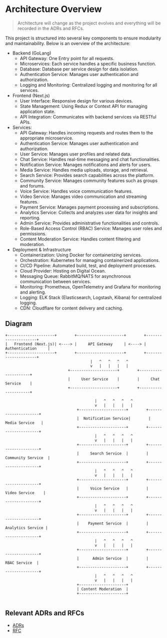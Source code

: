 # Architecture Overview

> Architecture will change as the project evolves and everything will be recorded in the ADRs and RFCs.

This project is structured into several key components to ensure modularity and maintainability. Below is an overview of the architecture:

- Backend (GoLang)
    - API Gateway: One Entry point for all requests.
    - Microservices: Each service handles a specific business function.
    - Database: Database per service design for data isolation.
    - Authentication Service: Manages user authentication and authorization.
    - Logging and Monitoring: Centralized logging and monitoring for all services.
- Frontend (Next.js)
    - User Interface: Responsive design for various devices.
    - State Management: Using Redux or Context API for managing application state.
    - API Integration: Communicates with backend services via RESTful APIs.
- Services:
  - API Gateway: Handles incoming requests and routes them to the appropriate microservice.
  - Authentication Service: Manages user authentication and authorization.
  - User Service: Manages user profiles and related data.
  - Chat Service: Handles real-time messaging and chat functionalities.
  - Notification Service: Manages notifications and alerts for users.
  - Media Service: Handles media uploads, storage, and retrieval.
  - Search Service: Provides search capabilities across the platform.
  - Community Service: Manages community features such as groups and forums.
  - Voice Service: Handles voice communication features.
  - Video Service: Manages video communication and streaming features.
  - Payment Service: Manages payment processing and subscriptions.
  - Analytics Service: Collects and analyzes user data for insights and reporting.
  - Admin Service: Provides administrative functionalities and controls.
  - Role-Based Access Control (RBAC) Service: Manages user roles and permissions.
  - Content Moderation Service: Handles content filtering and moderation.
- Deployment & Infrastructure
    - Containerization: Using Docker for containerizing services.
    - Orchestration: Kubernetes for managing containerized applications.
    - CI/CD Pipeline: Automated build, test, and deployment processes.
    - Cloud Provider: Hosting on Digital Ocean.
    - Messaging Queue: RabbitMQ/NATS for asynchronous communication between services.
    - Monitoring: Prometheus, OpenTelemetry and Grafana for monitoring and alerting.
    - Logging: ELK Stack (Elasticsearch, Logstash, Kibana) for centralized logging.
    - CDN: Cloudflare for content delivery and caching.


## Diagram

```plaintext
+---------------------+        +---------------------+        +---------------------+
|   Frontend (Next.js)| <----> |     API Gateway     | <----> |  Authentication     |
+---------------------+        +---------------------+        +---------------------+
                                      |   ^   ^   ^   ^
                                      v   |   |   |   |
                            +---------------------+        +---------------------+
                            |     User Service    |        |     Chat Service    |
                            +---------------------+        +---------------------+

                                        |   ^   ^   ^   ^
                                        v   |   |   |   |
                                +---------------------+        +---------------------+
                                |  Notification Service|        |     Media Service   |
                                +---------------------+        +---------------------+
                                        |   ^   ^   ^   ^
                                        v   |   |   |   |
                                +---------------------+        +---------------------+
                                |     Search Service  |        |  Community Service  |
                                +---------------------+        +---------------------+
                                        |   ^   ^   ^   ^
                                        v   |   |   |   |
                                +---------------------+        +---------------------+
                                |     Voice Service   |        |     Video Service    |
                                +---------------------+        +---------------------+
                                        |   ^   ^   ^   ^
                                        v   |   |   |   |
                                +---------------------+        +---------------------+
                                |    Payment Service  |        |    Analytics Service |
                                +---------------------+        +---------------------+
                                        |   ^   ^   ^   ^
                                        v   |   |   |   |
                                +---------------------+        +---------------------+
                                |      Admin Service  |        |       RBAC Service  |
                                +---------------------+        +---------------------+
                                        |   ^   ^   ^   ^
                                        v   |   |   |   |
                                +---------------------+
                                | Content Moderation  |
                                +---------------------+
    
```

## Relevant ADRs and RFCs
- [ADRs](./ADR/README.md)
- [RFC](./RFC/README.md)